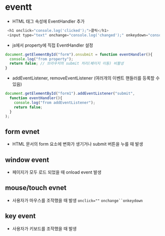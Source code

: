 # eventt



* HTML 태그 속성에 EventHandler 추가

```javascript
 <h1 onclick="console.log('clicked');">클릭</h1>
 <input type="text" onchange="console.log('changed');" onkeydown="console.log('typed');">
```

* js에서 property에 직접 EventHandler 설정

```javascript
document.getElementById("form").onsubmit = function eventHandler(){
  console.log("from property");
  return false; // 브라우저의 submit 처리(페이지 이동) 비활성
}
```

* addEventListener, removeEventListener (여러개의 이벤트 핸들러를 등록할 수 있음)

```javascript
document.getElementById("form1").addEventListener("submit", 
  function eventHandler(){
    console.log("from addEventListener");
    return false;
  }
);
```

## form evnet

* HTML 문서의 form 요소에 변화가 생기거나 submit 버튼을 누를 때 발생

## window event

* 페이지가 모두 로드 되었을 때 onload event 발생

## mouse/touch evnet

* 사용자가 마우스를 조작했을 때 발생 `onclick=""` `onchange``onkeydown`

## key event

* 사용자가 키보드를 조작했을 때 발생
